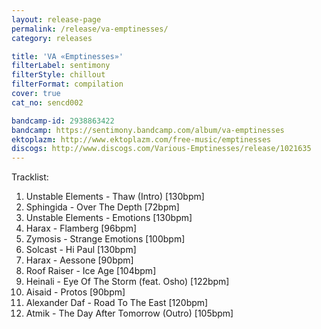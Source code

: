 ```yaml
---
layout: release-page
permalink: /release/va-emptinesses/
category: releases

title: 'VA «Emptinesses»'
filterLabel: sentimony
filterStyle: chillout
filterFormat: compilation
cover: true
cat_no: sencd002

bandcamp-id: 2938863422
bandcamp: https://sentimony.bandcamp.com/album/va-emptinesses
ektoplazm: http://www.ektoplazm.com/free-music/emptinesses
discogs: http://www.discogs.com/Various-Emptinesses/release/1021635
---
```


Tracklist:

01. Unstable Elements - Thaw (Intro) [130bpm]
02. Sphingida - Over The Depth [72bpm]
03. Unstable Elements - Emotions [130bpm]
04. Harax - Flamberg [96bpm]
05. Zymosis - Strange Emotions [100bpm]
06. Solcast - Hi Paul [130bpm]
07. Harax - Aessone [90bpm]
08. Roof Raiser - Ice Age [104bpm]
09. Heinali - Eye Of The Storm (feat. Osho) [122bpm]
10. Aisaid - Protos [90bpm]
11. Alexander Daf - Road To The East [120bpm]
12. Atmik - The Day After Tomorrow (Outro) [105bpm]
